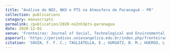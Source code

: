 ```yaml
---
title: "Análise de NO2, NH3 e PTS na Atmosfera de Paranaguá - PR"
collection: publications
category: manuscripts
permalink: /publication/2020-no2nh3pts-paranagua
date: 2020-12-01
venue: 'Fronteiras: Journal of Social, Technological and Environmental Science'
paperurl: 'https://periodicos.unievangelica.edu.br/index.php/fronteiras/article/view/2938'
citation: 'SOUZA, F. F. C.; TAGLIATELLA, E.; GURGATZ, B. M.; HUERGO, L. F.; REIS, R. A. Análise de NO2, NH3 e PTS na Atmosfera de Paranaguá - PR. Fronteiras: Journal of Social, Technological and Environmental Science, v. 9, p. 212-229, 2020.'
---
```

